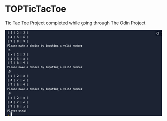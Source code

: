 # TOPTicTacToe
Tic Tac Toe Project completed while going through The Odin Project
<p align="center">
  <img src="https://raw.githubusercontent.com/boydjc/TOPTicTacToe/main/screenshot.png">
</p>
